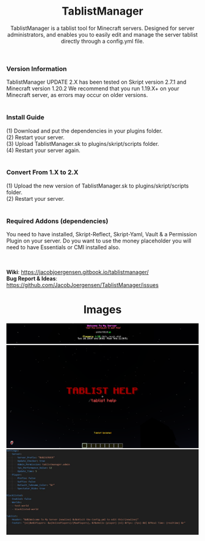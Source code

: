 <h1 align="center">TablistManager</h1>

<p align="center">TablistManager is a tablist tool for Minecraft servers. Designed for server administrators, and enables you to easily edit and manage the server tablist directly through a config.yml file.</p> <br>

<h3>Version Information</h3>
TablistManager UPDATE 2.X has been tested on Skript version 2.7.1 and Minecraft version 1.20.2 We recommend that you run 1.19.X+ on your Minecraft server, as errors may occur on older versions. <br><br>

<h3>Install Guide</h3>
(1) Download and put the dependencies in your plugins folder.<br>
(2) Restart your server. <br>
(3) Upload TablistManager.sk to plugins/skript/scripts folder. <br>
(4) Restart your server again. <br><br>

<h3>Convert From 1.X to 2.X</h3>
(1) Upload the new version of TablistManager.sk to plugins/skript/scripts folder. <br>
(2) Restart your server. <br><br>

<h3>Required Addons (dependencies)</h3>
You need to have installed, Skript-Reflect, Skript-Yaml, Vault & a Permission Plugin on your server.
Do you want to use the money placeholder you will need to have Essentials or CMI installed also. <br><br><br>

**Wiki**: https://jacobjoergensen.gitbook.io/tablistmanager/
<br>**Bug Report & Ideas**: https://github.com/JacobJoergensen/TablistManager/issues

<h1 align="center">Images</h1>

![alt text](https://github.com/JacobJoergensen/TablistManager/blob/Beta-2.0/img/tablistm-showcase2.jpg?raw=true)
![alt text](https://github.com/JacobJoergensen/TablistManager/blob/main/img/tablistm-showcase.png?raw=true)
![alt text](https://github.com/JacobJoergensen/TablistManager/blob/Beta-2.0/img/tablistm-showcase4.jpg?raw=true)
